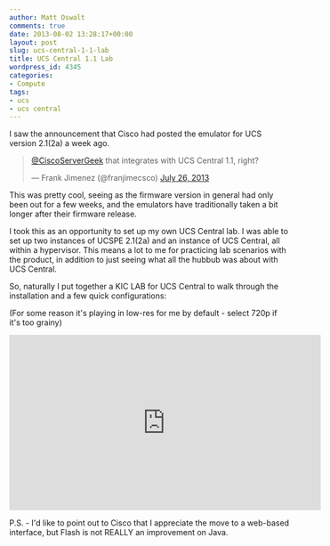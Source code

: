 ```yaml
---
author: Matt Oswalt
comments: true
date: 2013-08-02 13:28:17+00:00
layout: post
slug: ucs-central-1-1-lab
title: UCS Central 1.1 Lab
wordpress_id: 4345
categories:
- Compute
tags:
- ucs
- ucs central
---
```


I saw the announcement that Cisco had posted the emulator for UCS version 2.1(2a) a week ago.

<blockquote class="twitter-tweet" lang="en"><p lang="en" dir="ltr"><a href="https://twitter.com/CiscoServerGeek">@CiscoServerGeek</a> that integrates with UCS Central 1.1, right?</p>&mdash; Frank Jimenez (@franjimecsco) <a href="https://twitter.com/franjimecsco/status/360778589764980736">July 26, 2013</a></blockquote>
<script async src="//platform.twitter.com/widgets.js" charset="utf-8"></script>

This was pretty cool, seeing as the firmware version in general had only been out for a few weeks, and the emulators have traditionally taken a bit longer after their firmware release.

I took this as an opportunity to set up my own UCS Central lab. I was able to set up two instances of UCSPE 2.1(2a) and an instance of UCS Central, all within a hypervisor. This means a lot to me for practicing lab scenarios with the product, in addition to just seeing what all the hubbub was about with UCS Central.

So, naturally I put together a KIC LAB for UCS Central to walk through the installation and a few quick configurations:

(For some reason it's playing in low-res for me by default - select 720p if it's too grainy)

<div style="text-align: center"><iframe width="560" height="315" src="http://www.youtube.com/embed/3IuBAjxRJ9A" frameborder="0" allowfullscreen></iframe></div>

P.S. - I'd like to point out to Cisco that I appreciate the move to a web-based interface, but Flash is not REALLY an improvement on Java.
